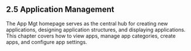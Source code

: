 ## 2.5 Application Management

The App Mgt homepage serves as the central hub for creating new applications, designing application structures, and displaying applications. This chapter covers how to view apps, manage app categories, create apps, and configure app settings.

